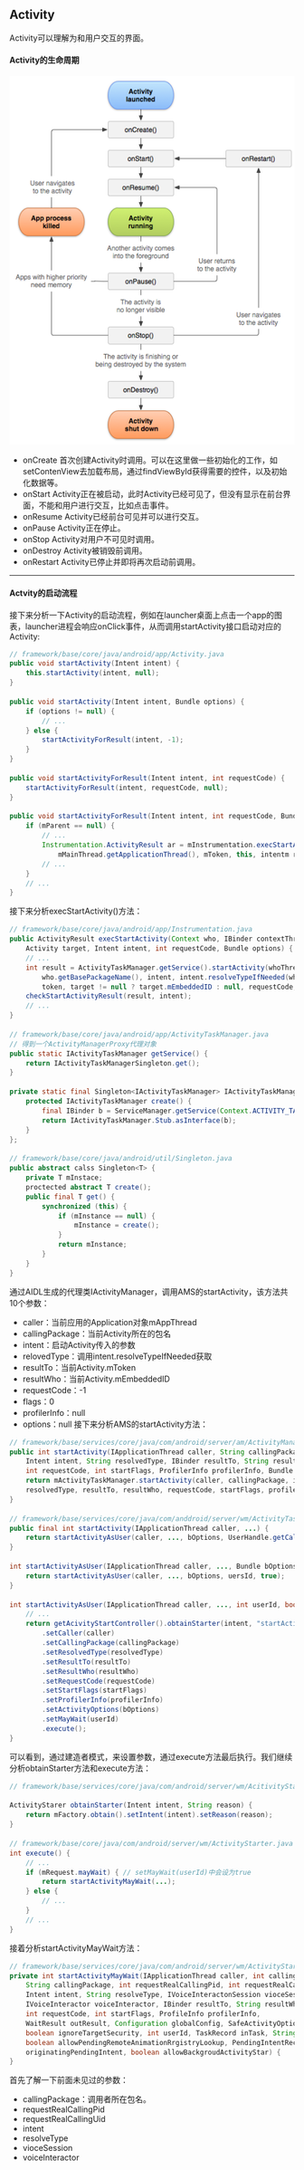 ## Activity
Activity可以理解为和用户交互的界面。
#### Activity的生命周期
![activity_flow](res/activity_flow.png)
* onCreate
首次创建Activity时调用。可以在这里做一些初始化的工作，如setContenView去加载布局，通过findViewById获得需要的控件，以及初始化数据等。
* onStart
Activity正在被启动，此时Activity已经可见了，但没有显示在前台界面，不能和用户进行交互，比如点击事件。
* onResume
Activity已经前台可见并可以进行交互。
* onPause
Activity正在停止。
* onStop
Activity对用户不可见时调用。
* onDestroy
Activity被销毁前调用。
* onRestart
Activity已停止并即将再次启动前调用。

---
#### Actvity的启动流程
接下来分析一下Activity的启动流程，例如在launcher桌面上点击一个app的图表，launcher进程会响应onClick事件，从而调用startActivity接口启动对应的Activity:
```java
// framework/base/core/java/android/app/Activity.java
public void startActivity(Intent intent) {
    this.startActivity(intent, null);
}

public void startActivity(Intent intent, Bundle options) {
    if (options != null) {
        // ...
    } else {
        startActivityForResult(intent, -1);
    }
}

public void startActivityForResult(Intent intent, int requestCode) {
    startActivityForResult(intent, requestCode, null);
}

public void startActivityForResult(Intent intent, int requestCode, Bundle options) {
    if (mParent == null) {
        // ...
        Instrumentation.ActivityResult ar = mInstrumentation.execStartActivity(this,
            mMainThread.getApplicationThread(), mToken, this, intentm requestCode, options);
        // ...
    }
    // ...
}
```
接下来分析execStartActivity()方法：
```java
// framework/base/core/java/android/app/Instrumentation.java
public ActivityResult execStartActivity(Context who, IBinder contextThread, IBinder token,
    Activity target, Intent intent, int requestCode, Bundle options) {
    // ...
    int result = ActivityTaskManager.getService().startActivity(whoThread,
        who.getBasePackageName(), intent, intent.resolveTypeIfNeeded(who.getContentResolve()), 
        token, target != null ? target.mEmbeddedID : null, requestCode, 0, null, options);
    checkStartActivityResult(result, intent);
    // ...
}

// framework/base/core/java/android/app/ActivityTaskManager.java
// 得到一个ActivityManagerProxy代理对象
public static IActivityTaskManager getService() {
    return IActivityTaskManagerSingleton.get();
}

private static final Singleton<IActivityTaskManager> IActivityTaskManagerSingleton = new Singleton<IActivityTaskManager>() {
    protected IActivityTaskManager create() {
        final IBinder b = ServiceManager.getService(Context.ACTIVITY_TASK_SERVICE);
        return IActivityTaskManager.Stub.asInterface(b);
    }
};

// framework/base/core/java/android/util/Singleton.java
public abstract calss Singleton<T> {
    private T mInstace;
    proctected abstract T create();
    public final T get() {
        synchronized (this) {
            if (mInstance == null) {
                mInstance = create();
            }
            return mInstance;
        }
    }
}
```
通过AIDL生成的代理类IActivityManager，调用AMS的startActivity，该方法共10个参数：
* caller：当前应用的Application对象mAppThread
* callingPackage：当前Activity所在的包名
* intent：启动Activity传入的参数
* relovedType：调用intent.resolveTypeIfNeeded获取
* resultTo：当前Activity.mToken
* resultWho：当前Activity.mEmbeddedID
* requestCode：-1
* flags：0
* profilerInfo：null
* options：null
接下来分析AMS的startActivity方法：
```java
// framework/base/services/core/java/com/android/server/am/ActivityManagerService.java
public int startActivity(IApplicationThread caller, String callingPackage, 
    Intent intent, String resolvedType, IBinder resultTo, String resultWho,
    int requestCode, int startFlags, ProfilerInfo profilerInfo, Bundle bOptions) {
    return mActivityTaskManager.startActivity(caller, callingPackage, intent,
    resolvedType, resultTo, resultWho, requestCode, startFlags, profilerInfo, bOptions);
}

// framework/base/services/core/java/com/anddroid/server/wm/ActivityTaskManagerService.java
public final int startActivity(IApplicationThread caller, ...) {
    return startActivityAsUser(caller, ..., bOptions, UserHandle.getCallingUserId());
}

int startActivityAsUser(IApplicationThread caller, ..., Bundle bOptions, int userId) {
    return startActivityAsUser(caller, ..., bOptions, uersId, true);
}

int startActivityAsUser(IApplicationThread caller, ..., int userId, boolean validateIncomingUser) {
    // ...
    return getAcivityStartController().obtainStarter(intent, "startActivityAsUser")
        .setCaller(caller)
        .setCallingPackage(callingPackage)
        .setResolvedType(resolvedType)
        .setResultTo(resultTo)
        .setResultWho(resultWho)
        .setRequestCode(requestCode)
        .setStartFlags(startFlags)
        .setProfilerInfo(profilerInfo)
        .setActivityOptions(bOptions)
        .setMayWait(userId)
        .execute();
}
```
可以看到，通过建造者模式，来设置参数，通过execute方法最后执行。我们继续分析obtainStarter方法和execute方法：
```java
// framework/base/services/core/java/com/android/server/wm/AcitivityStartController.java

ActivityStarer obtainStarter(Intent intent, String reason) {
    return mFactory.obtain().setIntent(intent).setReason(reason);
}

// framework/base/core/java/com/android/server/wm/ActivityStarter.java
int execute() {
    // ...
    if (mRequest.mayWait) { // setMayWait(userId)中会设为true
        return startActivityMayWait(...);
    } else {
        // ...
    }
    // ...
}
```
接着分析startActivityMayWait方法：
```java
// framework/base/services/core/java/com/android/server/wm/ActivityStarter.java
private int startActivityMayWait(IApplicationThread caller, int callingUid, 
    String callingPackage, int requestRealCallingPid, int requestRealCallingUid,
    Intent intent, String resolveType, IVoiceInteractonSession vioceSession,
    IVoiceInteractor voiceInteractor, IBinder resultTo, String resultWho, 
    int requestCode, int startFlags, ProfileInfo profilerInfo,
    WaitResult outResult, Configuration globalConfig, SafeActivityOptions options,
    boolean ignoreTargetSecurity, int userId, TaskRecord inTask, String reason,
    boolean allowPendingRemoteAnimationRrgistryLookup, PendingIntentRecord 
    originatingPendingIntent, boolean allowBackgroudActivityStar) {
}
```
首先了解一下前面未见过的参数：
* callingPackage：调用者所在包名。
* requestRealCallingPid
* requestRealCallingUid
* intent
* resolveType
* vioceSession
* voiceInteractor
